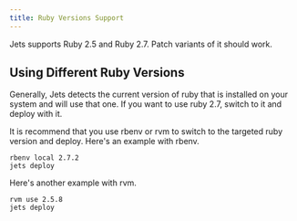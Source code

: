 ```yaml
---
title: Ruby Versions Support
---
```


Jets supports Ruby 2.5 and Ruby 2.7. Patch variants of it should work.

## Using Different Ruby Versions

Generally, Jets detects the current version of ruby that is installed on your system and will use that one. If you want to use ruby 2.7, switch to it and deploy with it.

It is recommend that you use rbenv or rvm to switch to the targeted ruby version and deploy.  Here's an example with rbenv.

    rbenv local 2.7.2
    jets deploy

Here's another example with rvm.

    rvm use 2.5.8
    jets deploy
